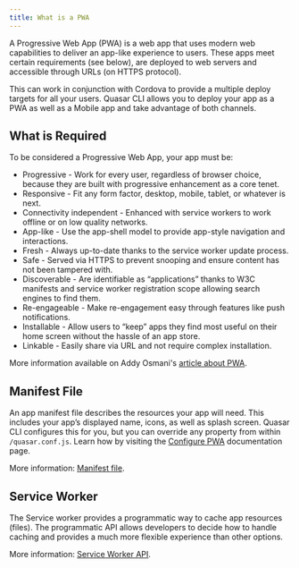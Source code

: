 ```yaml
---
title: What is a PWA
---
```

A Progressive Web App (PWA) is a web app that uses modern web capabilities to deliver an app-like experience to users. These apps meet certain requirements (see below), are deployed to web servers and accessible through URLs (on HTTPS protocol).

This can work in conjunction with Cordova to provide a multiple deploy targets for all your users. Quasar CLI allows you to deploy your app as a PWA as well as a Mobile app and take advantage of both channels.

## What is Required
To be considered a Progressive Web App, your app must be:
* Progressive - Work for every user, regardless of browser choice, because they are built with progressive enhancement as a core tenet.
* Responsive - Fit any form factor, desktop, mobile, tablet, or whatever is next.
* Connectivity independent - Enhanced with service workers to work offline or on low quality networks.
* App-like - Use the app-shell model to provide app-style navigation and interactions.
* Fresh - Always up-to-date thanks to the service worker update process.
* Safe - Served via HTTPS to prevent snooping and ensure content has not been tampered with.
* Discoverable - Are identifiable as “applications” thanks to W3C manifests and service worker registration scope allowing search engines to find them.
* Re-engageable - Make re-engagement easy through features like push notifications.
* Installable - Allow users to “keep” apps they find most useful on their home screen without the hassle of an app store.
* Linkable - Easily share via URL and not require complex installation.

More information available on Addy Osmani's [article about PWA](https://addyosmani.com/blog/getting-started-with-progressive-web-apps/).

## Manifest File
An app manifest file describes the resources your app will need. This includes your app’s displayed name, icons, as well as splash screen. Quasar CLI configures this for you, but you can override any property from within `/quasar.conf.js`. Learn how by visiting the [Configure PWA](/quasar-cli/developing-pwa/configuring-pwa) documentation page.

More information: [Manifest file](https://developer.mozilla.org/en-US/docs/Web/Manifest).

## Service Worker
The Service worker provides a programmatic way to cache app resources (files). The programmatic API allows developers to decide how to handle caching and provides a much more flexible experience than other options.

More information: [Service Worker API](https://developer.mozilla.org/en-US/docs/Web/API/Service_Worker_API).


